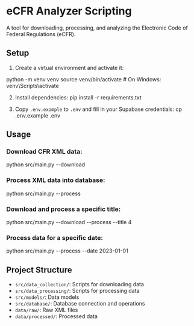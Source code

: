 # eCFR Analyzer Scripting

A tool for downloading, processing, and analyzing the Electronic Code of Federal Regulations (eCFR).

## Setup

1. Create a virtual environment and activate it:

python -m venv venv
source venv/bin/activate  # On Windows: venv\Scripts\activate

2. Install dependencies:
pip install -r requirements.txt

3. Copy `.env.example` to `.env` and fill in your Supabase credentials:
cp .env.example .env

## Usage

### Download CFR XML data:
python src/main.py --download

### Process XML data into database:
python src/main.py --process

### Download and process a specific title:
python src/main.py --download --process --title 4

### Process data for a specific date:
python src/main.py --process --date 2023-01-01

## Project Structure

- `src/data_collection/`: Scripts for downloading data
- `src/data_processing/`: Scripts for processing data
- `src/models/`: Data models
- `src/database/`: Database connection and operations
- `data/raw/`: Raw XML files
- `data/processed/`: Processed data